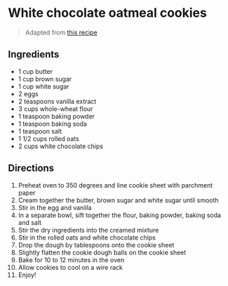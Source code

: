 # White chocolate oatmeal cookies

> Adapted from [this recipe](http://allrecipes.com/recipe/15482/white-chocolate-chip-oatmeal-cookies/)

## Ingredients 

* 1 cup butter
* 1 cup brown sugar
* 1 cup white sugar
* 2 eggs
* 2 teaspoons vanilla extract
* 3 cups whole-wheat flour
* 1 teaspoon baking powder
* 1 teaspoon baking soda
* 1 teaspoon salt
* 1 1/2 cups rolled oats
* 2 cups white chocolate chips

## Directions

1. Preheat oven to 350 degrees and line cookie sheet with parchment paper
1. Cream together the butter, brown sugar and white sugar until smooth
1. Stir in the egg and vanilla
1. In a separate bowl, sift together the flour, baking powder, baking soda and salt
1. Stir the dry ingredients into the creamed mixture
1. Stir in the rolled oats and white chocolate chips
1. Drop the dough by tablespoons onto the cookie sheet
1. Slightly flatten the cookie dough balls on the cookie sheet
1. Bake for 10 to 12 minutes in the oven
1. Allow cookies to cool on a wire rack
1. Enjoy!

